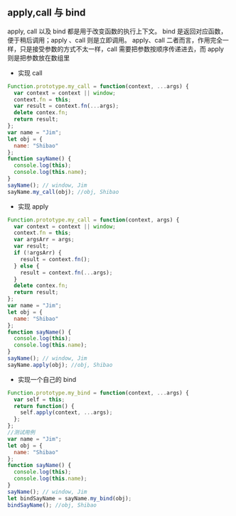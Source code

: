## apply,call 与 bind

apply, call 以及 bind 都是用于改变函数的执行上下文。
bind 是返回对应函数，便于稍后调用；apply 、call 则是立即调用。
apply、call 二者而言，作用完全一样，只是接受参数的方式不太一样，call 需要把参数按顺序传递进去，而 apply 则是把参数放在数组里

- 实现 call

```js
Function.prototype.my_call = function(context, ...args) {
  var context = context || window;
  context.fn = this;
  var result = context.fn(...args);
  delete contex.fn;
  return result;
};
var name = "Jim";
let obj = {
  name: "Shibao"
};
function sayName() {
  console.log(this);
  console.log(this.name);
}
sayName(); // window, Jim
sayName.my_call(obj); //obj, Shibao
```

- 实现 apply

```js
Function.prototype.my_call = function(context, args) {
  var context = context || window;
  context.fn = this;
  var argsArr = args;
  var result;
  if (!argsArr) {
    result = context.fn();
  } else {
    result = context.fn(...args);
  }
  delete contex.fn;
  return result;
};
var name = "Jim";
let obj = {
  name: "Shibao"
};
function sayName() {
  console.log(this);
  console.log(this.name);
}
sayName(); // window, Jim
sayName.apply(obj); //obj, Shibao
```

- 实现一个自己的 bind

```js
Function.prototype.my_bind = function(context, ...args) {
  var self = this;
  return function() {
    self.apply(context, ...args);
  };
};
//测试用例
var name = "Jim";
let obj = {
  name: "Shibao"
};
function sayName() {
  console.log(this);
  console.log(this.name);
}
sayName(); // window, Jim
let bindSayName = sayName.my_bind(obj);
bindSayName(); //obj, Shibao
```
